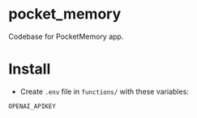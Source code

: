 # pocket_memory

Codebase for PocketMemory app.

# Install

- Create `.env` file in `functions/` with these variables:

```dotenv
OPENAI_APIKEY
```